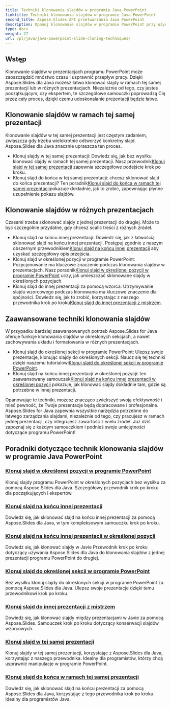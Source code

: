 ```yaml
---
title: Techniki klonowania slajdów w programie Java PowerPoint
linktitle: Techniki klonowania slajdów w programie Java PowerPoint
second_title: Aspose.Slides API przetwarzania Java PowerPoint
description: Opanuj klonowanie slajdów w programie PowerPoint przy użyciu programu Aspose.Slides dla języka Java. Dowiedz się, jak płynnie klonować slajdy w ramach tej samej prezentacji lub między prezentacjami.
type: docs
weight: 27
url: /pl/java/java-powerpoint-slide-cloning-techniques/
---
```

##  Wstęp

Klonowanie slajdów w prezentacjach programu PowerPoint może zaoszczędzić mnóstwo czasu i usprawnić przepływ pracy. Dzięki Aspose.Slides dla Java możesz łatwo klonować slajdy w ramach tej samej prezentacji lub w różnych prezentacjach. Niezależnie od tego, czy jesteś początkującym, czy ekspertem, te szczegółowe samouczki poprowadzą Cię przez cały proces, dzięki czemu udoskonalanie prezentacji będzie łatwe.

## Klonowanie slajdów w ramach tej samej prezentacji

Klonowanie slajdów w tej samej prezentacji jest częstym zadaniem, zwłaszcza gdy trzeba wielokrotnie odtworzyć konkretny slajd. Aspose.Slides dla Java znacznie upraszcza ten proces.

-  Klonuj slajdy w tej samej prezentacji: Dowiedz się, jak bez wysiłku klonować slajdy w ramach tej samej prezentacji. Nasz przewodnik[Klonuj slajd w tej samej prezentacji](./clone-slide-within-same-presentation-powerpoint/) zapewnia szczegółowe podejście krok po kroku.
-  Klonuj slajd do końca w tej samej prezentacji: chcesz sklonować slajd do końca prezentacji? Ten poradnik[Klonuj slajd do końca w ramach tej samej prezentacji](./clone-slide-end-within-same-presentation-powerpoint/)pokazuje dokładnie, jak to zrobić, zapewniając płynne uzupełnienie pokazu slajdów.

## Klonowanie slajdów w różnych prezentacjach

Czasami trzeba sklonować slajdy z jednej prezentacji do drugiej. Może to być szczególnie przydatne, gdy chcesz scalić treści z różnych źródeł.

-  Klonuj slajd na końcu innej prezentacji: Dowiedz się, jak z łatwością sklonować slajd na końcu innej prezentacji. Postępuj zgodnie z naszym obszernym przewodnikiem[Klonuj slajd na końcu innej prezentacji](./clone-slide-end-another-presentation-powerpoint/) aby uzyskać szczegółowy opis przejścia.
-  Klonuj slajd w określonej pozycji w programie PowerPoint: Pozycjonowanie ma kluczowe znaczenie podczas klonowania slajdów w prezentacjach. Nasz poradnik[Klonuj slajd w określonej pozycji w programie PowerPoint](./clone-slide-specified-position-powerpoint/) uczy, jak umieszczać sklonowane slajdy w określonych pozycjach.
-  Klonuj slajd do innej prezentacji za pomocą wzorca: Utrzymywanie slajdu wzorcowego podczas klonowania ma kluczowe znaczenie dla spójności. Dowiedz się, jak to zrobić, korzystając z naszego przewodnika krok po kroku[Klonuj slajd do innej prezentacji z mistrzem](./clone-slide-another-presentation-master-powerpoint/).

## Zaawansowane techniki klonowania slajdów

W przypadku bardziej zaawansowanych potrzeb Aspose.Slides for Java oferuje funkcje klonowania slajdów w określonych sekcjach, a nawet zachowywania układu i formatowania w różnych prezentacjach.

-  Klonuj slajd do określonej sekcji w programie PowerPoint: Ulepsz swoje prezentacje, klonując slajdy do określonych sekcji. Naucz się tej techniki dzięki naszemu tutorialowi[Klonuj slajd do określonej sekcji w programie PowerPoint](./clone-slide-specified-section-powerpoint/).
-  Klonuj slajd na końcu innej prezentacji w określonej pozycji: ten zaawansowany samouczek[Klonuj slajd na końcu innej prezentacji w określonej pozycji](./clone-slide-end-another-specific-position-powerpoint/) pokazuje, jak klonować slajdy dokładnie tam, gdzie są potrzebne w innej prezentacji.

Opanowując te techniki, możesz znacząco zwiększyć swoją efektywność i mieć pewność, że Twoje prezentacje będą dopracowane i profesjonalne. Aspose.Slides for Java zapewnia wszystkie narzędzia potrzebne do łatwego zarządzania slajdami, niezależnie od tego, czy pracujesz w ramach jednej prezentacji, czy integrujesz zawartość z wielu źródeł. Już dziś zapoznaj się z każdym samouczkiem i podnieś swoje umiejętności dotyczące programu PowerPoint!
## Poradniki dotyczące technik klonowania slajdów w programie Java PowerPoint
### [Klonuj slajd w określonej pozycji w programie PowerPoint](./clone-slide-specified-position-powerpoint/)
Klonuj slajdy programu PowerPoint w określonych pozycjach bez wysiłku za pomocą Aspose.Slides dla Java. Szczegółowy przewodnik krok po kroku dla początkujących i ekspertów.
### [Klonuj slajd na końcu innej prezentacji](./clone-slide-end-another-presentation-powerpoint/)
Dowiedz się, jak sklonować slajd na końcu innej prezentacji za pomocą Aspose.Slides dla Java, w tym kompleksowym samouczku krok po kroku.
### [Klonuj slajd na końcu innej prezentacji w określonej pozycji](./clone-slide-end-another-specific-position-powerpoint/)
Dowiedz się, jak klonować slajdy w Javie Przewodnik krok po kroku dotyczący używania Aspose.Slides dla Java do klonowania slajdów z jednej prezentacji programu PowerPoint do drugiej.
### [Klonuj slajd do określonej sekcji w programie PowerPoint](./clone-slide-specified-section-powerpoint/)
Bez wysiłku klonuj slajdy do określonych sekcji w programie PowerPoint za pomocą Aspose.Slides dla Java. Ulepsz swoje prezentacje dzięki temu przewodnikowi krok po kroku.
### [Klonuj slajd do innej prezentacji z mistrzem](./clone-slide-another-presentation-master-powerpoint/)
Dowiedz się, jak klonować slajdy między prezentacjami w Javie za pomocą Aspose.Slides. Samouczek krok po kroku dotyczący konserwacji slajdów wzorcowych.
### [Klonuj slajd w tej samej prezentacji](./clone-slide-within-same-presentation-powerpoint/)
Klonuj slajdy w tej samej prezentacji, korzystając z Aspose.Slides dla Java, korzystając z naszego przewodnika. Idealny dla programistów, którzy chcą usprawnić manipulacje w programie PowerPoint.
### [Klonuj slajd do końca w ramach tej samej prezentacji](./clone-slide-end-within-same-presentation-powerpoint/)
Dowiedz się, jak sklonować slajd na końcu prezentacji za pomocą Aspose.Slides dla Java, korzystając z tego przewodnika krok po kroku. Idealny dla programistów Java.